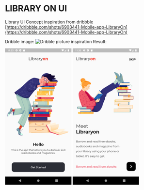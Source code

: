 # LIBRARY ON UI
Library UI Concept inspiration from dribbble
[https://dribbble.com/shots/6903441-Mobile-app-LibraryOn](https://dribbble.com/shots/6903441-Mobile-app-LibraryOn)


Dribble image:
![Dribble picture inspiration](https://static.dribbble.com/users/702789/screenshots/6903441/atach_4x.png)
Result:

<img src="https://raw.githubusercontent.com/Ysparky/Library-UI/master/screens_result/splash_1_screen.png" height="450" />
<img src="https://raw.githubusercontent.com/Ysparky/Library-UI/master/screens_result/splash_2_screen.png" height="450" />
